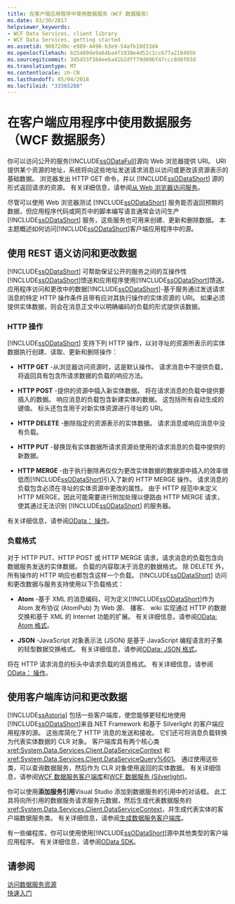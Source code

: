 ```yaml
---
title: 在客户端应用程序中使用数据服务（WCF 数据服务）
ms.date: 03/30/2017
helpviewer_keywords:
- WCF Data Services, client library
- WCF Data Services, getting started
ms.assetid: 90872d0c-e989-4490-b3e9-54afb10d33d4
ms.openlocfilehash: b25489de9a64ba4f1938e4d52c1cc677a218495b
ms.sourcegitcommit: 3d5d33f384eeba41b2dff79d096f47ccc8d8f03d
ms.translationtype: MT
ms.contentlocale: zh-CN
ms.lasthandoff: 05/04/2018
ms.locfileid: "33365288"
---
```

# <a name="using-a-data-service-in-a-client-application-wcf-data-services"></a>在客户端应用程序中使用数据服务（WCF 数据服务）
你可以访问公开的服务[!INCLUDE[ssODataFull](../../../../includes/ssodatafull-md.md)]源向 Web 浏览器提供 URI。 URI 提供某个资源的地址，系统将向这些地址发送请求消息以访问或更改该资源表示的基础数据。 浏览器发出 HTTP GET 命令，并以 [!INCLUDE[ssODataShort](../../../../includes/ssodatashort-md.md)] 源的形式返回请求的资源。 有关详细信息，请参阅[从 Web 浏览器访问服务](../../../../docs/framework/data/wcf/accessing-the-service-from-a-web-browser-wcf-data-services-quickstart.md)。  
  
 尽管可以使用 Web 浏览器测试 [!INCLUDE[ssODataShort](../../../../includes/ssodatashort-md.md)] 服务能否返回预期的数据，但应用程序代码或网页中的脚本编写语言通常会访问生产 [!INCLUDE[ssODataShort](../../../../includes/ssodatashort-md.md)] 服务，这些服务也可用来创建、更新和删除数据。 本主题概述如何访问[!INCLUDE[ssODataShort](../../../../includes/ssodatashort-md.md)]客户端应用程序中的源。  
  
## <a name="accessing-and-changing-data-using-rest-semantics"></a>使用 REST 语义访问和更改数据  
 [!INCLUDE[ssODataShort](../../../../includes/ssodatashort-md.md)] 可帮助保证公开的服务之间的互操作性[!INCLUDE[ssODataShort](../../../../includes/ssodatashort-md.md)]馈送和应用程序使用[!INCLUDE[ssODataShort](../../../../includes/ssodatashort-md.md)]馈送。 应用程序访问和更改中的数据[!INCLUDE[ssODataShort](../../../../includes/ssodatashort-md.md)]-基于服务通过发送请求消息的特定 HTTP 操作条件且带有应对其执行操作的实体资源的 URI。 如果必须提供实体数据，则会在消息正文中以明确编码的负载的形式提供该数据。  
  
### <a name="http-actions"></a>HTTP 操作  
 [!INCLUDE[ssODataShort](../../../../includes/ssodatashort-md.md)] 支持下列 HTTP 操作，以对寻址的资源所表示的实体数据执行创建、读取、更新和删除操作：  
  
-   **HTTP GET** -从浏览器访问资源时，这是默认操作。 请求消息中不提供负载，将返回具有包含所请求数据的负载的响应方法。  
  
-   **HTTP POST** -提供的资源中插入新实体数据。 将在请求消息的负载中提供要插入的数据。 响应消息的负载包含新建实体的数据。 这包括所有自动生成的键值。 标头还包含用于对新实体资源进行寻址的 URI。  
  
-   **HTTP DELETE** -删除指定的资源表示的实体数据。 请求消息或响应消息中没有负载。  
  
-   **HTTP PUT** -替换现有实体数据所请求资源处使用的请求消息的负载中提供的新数据。  
  
-   **HTTP MERGE** -由于执行删除再仅仅为更改实体数据的数据源中插入的效率很低而[!INCLUDE[ssODataShort](../../../../includes/ssodatashort-md.md)]引入了新的 HTTP MERGE 操作。 请求消息的负载包含必须在寻址的实体资源中更改的属性。 由于 HTTP 规范中未定义 HTTP MERGE，因此可能需要进行附加处理以便路由 HTTP MERGE 请求，使其通过无法识别 [!INCLUDE[ssODataShort](../../../../includes/ssodatashort-md.md)] 的服务器。  
  
 有关详细信息，请参阅[OData： 操作](http://go.microsoft.com/fwlink/?LinkId=185792)。  
  
### <a name="payload-formats"></a>负载格式  
 对于 HTTP PUT、HTTP POST 或 HTTP MERGE 请求，请求消息的负载包含向数据服务发送的实体数据。 负载的内容取决于消息的数据格式。 除 DELETE 外，所有操作的 HTTP 响应也都包含这样一个负载。 [!INCLUDE[ssODataShort](../../../../includes/ssodatashort-md.md)] 访问和更改数据与服务支持使用以下负载格式：  
  
-   **Atom** -基于 XML 的消息编码，可为定义[!INCLUDE[ssODataShort](../../../../includes/ssodatashort-md.md)]作为 Atom 发布协议 (AtomPub) 为 Web 源、 播客、 wiki 实现通过 HTTP 的数据交换和基于 XML 的 Internet 功能的扩展。 有关详细信息，请参阅[OData: Atom 格式](http://go.microsoft.com/fwlink/?LinkId=185794)。  
  
-   **JSON** -JavaScript 对象表示法 (JSON) 是基于 JavaScript 编程语言的子集的轻型数据交换格式。 有关详细信息，请参阅[OData: JSON 格式](http://go.microsoft.com/fwlink/?LinkId=185795)。  
  
 将在 HTTP 请求消息的标头中请求负载的消息格式。 有关详细信息，请参阅[OData： 操作](http://go.microsoft.com/fwlink/?LinkID=185792)。  
  
## <a name="accessing-and-changing-data-using-client-libraries"></a>使用客户端库访问和更改数据  
 [!INCLUDE[ssAstoria](../../../../includes/ssastoria-md.md)] 包括一些客户端库，使您能够更轻松地使用[!INCLUDE[ssODataShort](../../../../includes/ssodatashort-md.md)]来自.NET Framework 和基于 Silverlight 的客户端应用程序的源。 这些库简化了 HTTP 消息的发送和接收。 它们还可将消息负载转换为代表实体数据的 CLR 对象。 客户端库具有两个核心类 <xref:System.Data.Services.Client.DataServiceContext> 和 <xref:System.Data.Services.Client.DataServiceQuery%601>。 通过使用这些类，可以查询数据服务，然后作为 CLR 对象使用返回的实体数据。 有关详细信息，请参阅[WCF 数据服务客户端库](../../../../docs/framework/data/wcf/wcf-data-services-client-library.md)和[WCF 数据服务 (Silverlight)](http://msdn.microsoft.com/library/c0cd9f4b-1372-48e4-9935-c8421239da30)。  
  
 你可以使用**添加服务引用**Visual Studio 添加到数据服务的引用中的对话框。 此工具将向所引用的数据服务请求服务元数据，然后生成代表数据服务的 <xref:System.Data.Services.Client.DataServiceContext>，并生成代表实体的客户端数据服务类。 有关详细信息，请参阅[生成数据服务客户端库](../../../../docs/framework/data/wcf/generating-the-data-service-client-library-wcf-data-services.md)。  
  
 有一些编程库，你可以使用使用[!INCLUDE[ssODataShort](../../../../includes/ssodatashort-md.md)]源中其他类型的客户端应用程序。 有关详细信息，请参阅[OData SDK](http://go.microsoft.com/fwlink/?LinkId=185796)。  
  
## <a name="see-also"></a>请参阅  
 [访问数据服务资源](../../../../docs/framework/data/wcf/accessing-data-service-resources-wcf-data-services.md)  
 [快速入门](../../../../docs/framework/data/wcf/quickstart-wcf-data-services.md)
